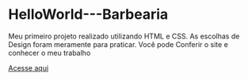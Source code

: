 # HelloWorld---Barbearia

Meu primeiro projeto realizado utilizando HTML e CSS. As escolhas de Design foram meramente para praticar. Você pode Conferir o site e conhecer o meu trabalho

[Acesse aqui](https://gusrot.github.io/HelloWorld---Barbearia/)
